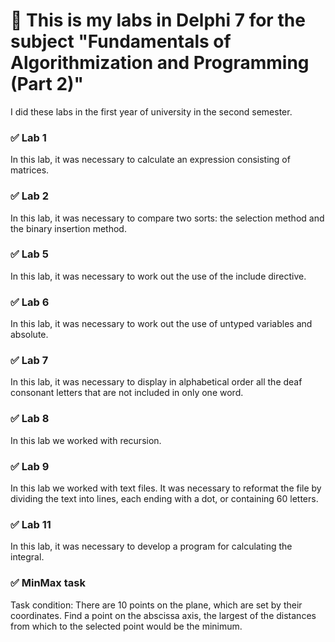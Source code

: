 # :pushpin: This is my labs in Delphi 7 for the subject "Fundamentals of Algorithmization and Programming (Part 2)"

I did these labs in the first year of university in the second semester.

### :white_check_mark: Lab 1
In this lab, it was necessary to calculate an expression consisting of matrices.

### :white_check_mark: Lab 2
In this lab, it was necessary to compare two sorts: the selection method and the binary insertion method.

### :white_check_mark: Lab 5
In this lab, it was necessary to work out the use of the include directive.

### :white_check_mark: Lab 6
In this lab, it was necessary to work out the use of untyped variables and absolute.

### :white_check_mark: Lab 7
In this lab, it was necessary to display in alphabetical order all the deaf consonant letters that are not included in only one word.

### :white_check_mark: Lab 8
In this lab we worked with recursion.

### :white_check_mark: Lab 9
In this lab we worked with text files. It was necessary to reformat the file by dividing the text into lines, each ending with a dot, or containing 60 letters.

### :white_check_mark: Lab 11
In this lab, it was necessary to develop a program for calculating the integral.

### :white_check_mark: MinMax task
Task condition:
There are 10 points on the plane, which are set by their coordinates. Find a point on the abscissa axis, the largest of the distances from which to the selected point would be the minimum.
